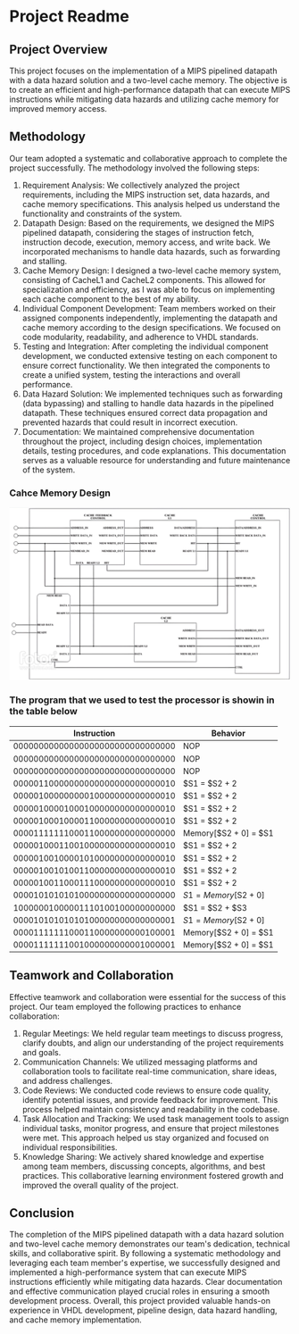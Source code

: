 # Project Readme

## Project Overview

This project focuses on the implementation of a MIPS pipelined datapath with a data hazard solution and a two-level cache memory. The objective is to create an efficient and high-performance datapath that can execute MIPS instructions while mitigating data hazards and utilizing cache memory for improved memory access.

## Methodology

Our team adopted a systematic and collaborative approach to complete the project successfully. The methodology involved the following steps:

1. Requirement Analysis: We collectively analyzed the project requirements, including the MIPS instruction set, data hazards, and cache memory specifications. This analysis helped us understand the functionality and constraints of the system.
2. Datapath Design: Based on the requirements, we designed the MIPS pipelined datapath, considering the stages of instruction fetch, instruction decode, execution, memory access, and write back. We incorporated mechanisms to handle data hazards, such as forwarding and stalling.
3. Cache Memory Design: I designed a two-level cache memory system, consisting of CacheL1 and CacheL2 components. This allowed for specialization and efficiency, as I was able to focus on implementing each cache component to the best of my ability.
4. Individual Component Development: Team members worked on their assigned components independently, implementing the datapath and cache memory according to the design specifications. We focused on code modularity, readability, and adherence to VHDL standards.
5. Testing and Integration: After completing the individual component development, we conducted extensive testing on each component to ensure correct functionality. We then integrated the components to create a unified system, testing the interactions and overall performance.
6. Data Hazard Solution: We implemented techniques such as forwarding (data bypassing) and stalling to handle data hazards in the pipelined datapath. These techniques ensured correct data propagation and prevented hazards that could result in incorrect execution.
7. Documentation: We maintained comprehensive documentation throughout the project, including design choices, implementation details, testing procedures, and code explanations. This documentation serves as a valuable resource for understanding and future maintenance of the system.

### Cahce Memory Design

![Image of design](CacheDesign.png)

### The program that we used to test the processor is showin in the table below

| Instruction                      | Behavior              |
| -------------------------------- | --------------------- |
| 00000000000000000000000000000000 | NOP                   |
| 00000000000000000000000000000000 | NOP                   |
| 00000000000000000000000000000000 | NOP                   |
| 00000110000000000000000000000010 | $S1 = $S2 + 2         |
| 00000100000000010000000000000010 | $S1 = $S2 + 2         |
| 00000100001000100000000000000010 | $S1 = $S2 + 2         |
| 00000100010000110000000000000010 | $S1 = $S2 + 2         |
| 00001111111000110000000000000000 | Memory[$S2 + 0] = $S1 |
| 00000100011001000000000000000010 | $S1 = $S2 + 2         |
| 00000100100001010000000000000010 | $S1 = $S2 + 2         |
| 00000100101001100000000000000010 | $S1 = $S2 + 2         |
| 00000100110001110000000000000010 | $S1 = $S2 + 2         |
| 00001010101010000000000000000000 | $S1 = Memory[$S2 + 0] |
| 10000001000001110100100000000000 | $S1 = $S2 + $S3       |
| 00001010101010100000000000000001 | $S1 = Memory[$S2 + 0] |
| 00001111111000110000000000100001 | Memory[$S2 + 0] = $S1 |
| 00001111111001000000000001000001 | Memory[$S2 + 0] = $S1 |

## Teamwork and Collaboration

Effective teamwork and collaboration were essential for the success of this project. Our team employed the following practices to enhance collaboration:

1. Regular Meetings: We held regular team meetings to discuss progress, clarify doubts, and align our understanding of the project requirements and goals.
2. Communication Channels: We utilized messaging platforms and collaboration tools to facilitate real-time communication, share ideas, and address challenges.
3. Code Reviews: We conducted code reviews to ensure code quality, identify potential issues, and provide feedback for improvement. This process helped maintain consistency and readability in the codebase.
4. Task Allocation and Tracking: We used task management tools to assign individual tasks, monitor progress, and ensure that project milestones were met. This approach helped us stay organized and focused on individual responsibilities.
5. Knowledge Sharing: We actively shared knowledge and expertise among team members, discussing concepts, algorithms, and best practices. This collaborative learning environment fostered growth and improved the overall quality of the project.

## Conclusion

The completion of the MIPS pipelined datapath with a data hazard solution and two-level cache memory demonstrates our team's dedication, technical skills, and collaborative spirit. By following a systematic methodology and leveraging each team member's expertise, we successfully designed and implemented a high-performance system that can execute MIPS instructions efficiently while mitigating data hazards. Clear documentation and effective communication played crucial roles in ensuring a smooth development process. Overall, this project provided valuable hands-on experience in VHDL development, pipeline design, data hazard handling, and cache memory implementation.
